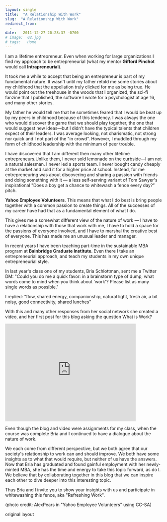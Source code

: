 ```yaml
---
layout: single
title:  "A Relationship With Work"
slug:  "A Relationship With Work"
redirect_from:
  - 
date:   2011-12-27 20:28:37 -0700
# image:  02.jpg
# tags:   Home
---
```


I am a lifetime entrepreneur. Even when working for large organizations I find my approach to be entrepreneurial (what my mentor **Gifford Pinchot** would call **Intrapreneurial**).

It took me a while to accept that being an entrepreneur is part of my fundamental nature. It wasn't until my father retold me some stories about my childhood that the appellation truly clicked for me as being true. He would point out the treehouse in the woods that I organized, the sci-fi fanzine that I published, the software I wrote for a psychologist at age 16, and many other stories.

My father he would tell me that he sometimes feared that I would be beat up by my peers in childhood because of this tendency. I was always the one who would discover the game that we should play together, the one that would suggest new ideas—but I didn't have the typical talents that children expect of their leaders. I was average looking, not charismatic, not strong nor quick and I not part of the "in crowd". However, I muddled through my form of childhood leadership with the minimum of peer trouble.

I have discovered that I am different then many other lifetime entrepreneurs.Unlike them, I never sold lemonade on the curbside—I am not a natural salesman. I never led a sports team. I never bought candy cheaply at the market and sold it for a higher price at school. Instead, for me entrepreneuring was about discovering and sharing a passion with friends and doing something with it — a less self-serving variant of Tom Sawyer's inspirational "Does a boy get a chance to whitewash a fence every day?” pitch.

**Yahoo Employee Volunteers**. This means that what I do best is bring people together with a common passion to create things. All of the successes of my career have had that as a fundamental element of what I do.

 

This gives me a somewhat different view of the nature of work — I have to have a relationship with those that work with me, I have to hold a space for the passions of everyone involved, and I have to marshal the creative best of everyone. This has made me an unusual leader and manager.

In recent years I have been teaching part-time in the sustainable MBA program at **Bainbridge Graduate Institute**. Even there I take an entrepreneurial approach, and teach my students in my own unique entrepreneurial style.

In last year's class one of my students, Bria Schlottman, sent me a Twitter DM: "Could you do me a quick favor: in a brainstorm type of dump, what words come to mind when you think about 'work'? Please list as many single words as possible."

I replied: "flow, shared energy, companionship, natural light, fresh air, a bit noisy, good connectivity, shared lunches"

With this and many other responses from her social network she created a video, and her first post for this blog asking the question What is Work?

<iframe frameborder="0" height="315" src="http://www.youtube.com/embed/-8cnEs5Hk-Q" width="420"></iframe>

Even though the blog and video were assignments for my class, when the course was complete Bria and I continued to have a dialogue about the nature of work.

We each come from different perspective, but we both agree that our society's relationship to work can and should improve. We both have some insights as to what that would require, but neither of us have the answers. Now that Bria has graduated and found gainful employment with her newly-minted MBA, she has the time and energy to take this topic forward, as do I. We believe that by collaborating together in this blog that we can inspire each other to dive deeper into this interesting topic.

Thus Bria and I invite you to show your insights with us and participate in whitewashing this fence, aka "Refreshing Work".

(photo credit: AlexPears in "Yahoo Employee Volunteers" using CC-SA)

original layout